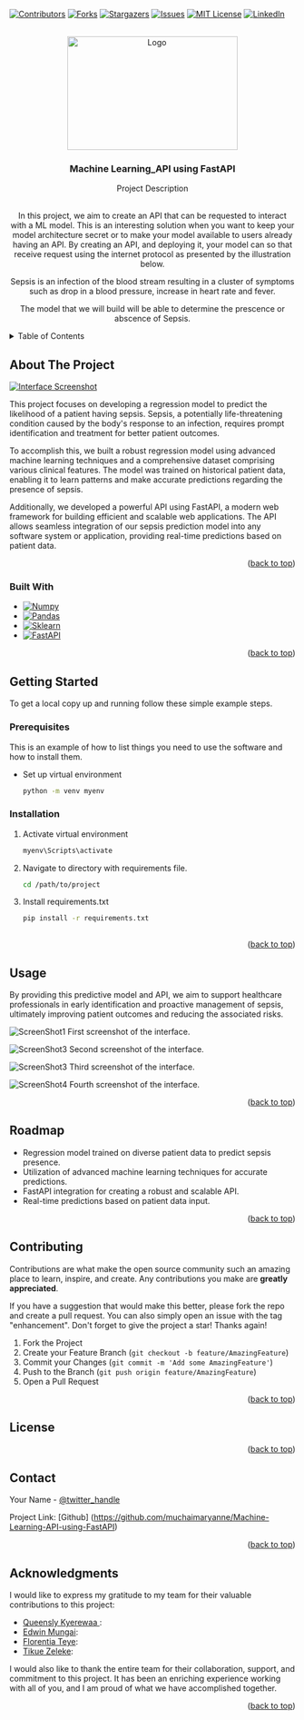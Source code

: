 <!-- Improved compatibility of back to top link: See: https://github.com/othneildrew/Best-README-Template/pull/73 -->
<a name="readme-top"></a>
<!--
*** Thanks for checking out the Best-README-Template. If you have a suggestion
*** that would make this better, please fork the repo and create a pull request
*** or simply open an issue with the tag "enhancement".
*** Don't forget to give the project a star!
*** Thanks again! Now go create something AMAZING! :D
-->



<!-- PROJECT SHIELDS -->
<!--
*** I'm using markdown "reference style" links for readability.
*** Reference links are enclosed in brackets [ ] instead of parentheses ( ).
*** See the bottom of this document for the declaration of the reference variables
*** for contributors-url, forks-url, etc. This is an optional, concise syntax you may use.
*** https://www.markdownguide.org/basic-syntax/#reference-style-links
-->
[![Contributors][contributors-shield]][contributors-url]
[![Forks][forks-shield]][forks-url]
[![Stargazers][stars-shield]][stars-url]
[![Issues][issues-shield]][issues-url]
[![MIT License][license-shield]][license-url]
[![LinkedIn][linkedin-shield]][linkedin-url]



<!-- PROJECT LOGO -->
<br />
<div align="center">
  <a href="https://i.morioh.com/2022/08/13/e9f19675.webp">
    <img src="https://i.morioh.com/2022/08/13/e9f19675.webp" alt="Logo" width="300" height="200">
  </a>

<h3 align="center">Machine Learning_API using FastAPI</h3>
 Project Description
  <p align="center">
   
 <br />
   In this project, we aim to create an API that can be requested to interact with a ML model. This is an interesting solution when you want to keep your model architecture secret or to make your model available to users already having an API. By creating an API, and deploying it, your model can so that receive request using the internet protocol as presented by the illustration below.

Sepsis is an infection of the blood stream resulting in a cluster of symptoms such as drop in a blood pressure, increase in heart rate and fever.

The model that we will build will be able to determine the prescence or abscence of Sepsis.

    
  </p>
</div>



<!-- TABLE OF CONTENTS -->
<details>
  <summary>Table of Contents</summary>
  <ol>
    <li>
      <a href="#about-the-project">About The Project</a>
      <ul>
        <li><a href="#built-with">Built With</a></li>
      </ul>
    </li>
    <li>
      <a href="#getting-started">Getting Started</a>
      <ul>
        <li><a href="#prerequisites">Prerequisites</a></li>
        <li><a href="#installation">Installation</a></li>
      </ul>
    </li>
    <li><a href="#usage">Usage</a></li>
    <li><a href="#roadmap">Roadmap</a></li>
    <li><a href="#contributing">Contributing</a></li>
    <li><a href="#license">License</a></li>
    <li><a href="#contact">Contact</a></li>
    <li><a href="#acknowledgments">Acknowledgments</a></li>
  </ol>
</details>



<!-- ABOUT THE PROJECT -->
## About The Project

[![Interface Screenshot][interface-screenshot]](assets/snip1.PNG) 

This project focuses on developing a regression model to predict the likelihood of a patient having sepsis. Sepsis, a potentially life-threatening condition caused by the body's response to an infection, requires prompt identification and treatment for better patient outcomes.

To accomplish this, we built a robust regression model using advanced machine learning techniques and a comprehensive dataset comprising various clinical features. The model was trained on historical patient data, enabling it to learn patterns and make accurate predictions regarding the presence of sepsis.

Additionally, we developed a powerful API using FastAPI, a modern web framework for building efficient and scalable web applications. The API allows seamless integration of our sepsis prediction model into any software system or application, providing real-time predictions based on patient data. 

<p align="right">(<a href="#readme-top">back to top</a>)</p>



### Built With

* [![Numpy][Numpy.py]][Numpy-url]
* [![Pandas][Pandas.np]][Pandas-url]
* [![Sklearn][Sklearn]][Sklearn-url]
* [![FastAPI][FastAPI]][FastAPI-url]


<p align="right">(<a href="#readme-top">back to top</a>)</p>



<!-- GETTING STARTED -->
## Getting Started


To get a local copy up and running follow these simple example steps.

### Prerequisites

This is an example of how to list things you need to use the software and how to install them.
* Set up virtual environment
  ```sh
  python -m venv myenv
  ```

### Installation

1. Activate virtual environment
   ```sh
   myenv\Scripts\activate
   ```
2. Navigate to directory with requirements file.
   ```sh
   cd /path/to/project
   ```
3. Install requirements.txt
   ```sh
   pip install -r requirements.txt
  

<p align="right">(<a href="#readme-top">back to top</a>)</p>



<!-- USAGE EXAMPLES -->
## Usage

By providing this predictive model and API, we aim to support healthcare professionals in early identification and proactive management of sepsis, ultimately improving patient outcomes and reducing the associated risks.



![ScreenShot1](assets/snip1.PNG)
First screenshot of the interface.

![ScreenShot3](assets/snip2.PNG)
Second screenshot of the interface.

![ScreenShot3](assets/snip3.PNG)
Third screenshot of the interface.

![ScreenShot4](assets/snip4.PNG)
Fourth screenshot of the interface.



<p align="right">(<a href="#readme-top">back to top</a>)</p>



<!-- ROADMAP -->
## Roadmap

- Regression model trained on diverse patient data to predict sepsis presence.
- Utilization of advanced machine learning techniques for accurate predictions.
- FastAPI integration for creating a robust and scalable API.
- Real-time predictions based on patient data input.



<p align="right">(<a href="#readme-top">back to top</a>)</p>



<!-- CONTRIBUTING -->
## Contributing

Contributions are what make the open source community such an amazing place to learn, inspire, and create. Any contributions you make are **greatly appreciated**.

If you have a suggestion that would make this better, please fork the repo and create a pull request. You can also simply open an issue with the tag "enhancement".
Don't forget to give the project a star! Thanks again!

1. Fork the Project
2. Create your Feature Branch (`git checkout -b feature/AmazingFeature`)
3. Commit your Changes (`git commit -m 'Add some AmazingFeature'`)
4. Push to the Branch (`git push origin feature/AmazingFeature`)
5. Open a Pull Request

<p align="right">(<a href="#readme-top">back to top</a>)</p>



<!-- LICENSE -->
## License



<p align="right">(<a href="#readme-top">back to top</a>)</p>



<!-- CONTACT -->
## Contact

Your Name - [@twitter_handle](https://twitter.com/muchaimaryanne) 

Project Link: [Github] (https://github.com/muchaimaryanne/Machine-Learning-API-using-FastAPI)

<p align="right">(<a href="#readme-top">back to top</a>)</p>



<!-- ACKNOWLEDGMENTS -->
## Acknowledgments


I would like to express my gratitude to my team for their valuable contributions to this project:


* [Queensly Kyerewaa ](https://github.com/teammate3):
* [Edwin Mungai](https://github.com/teammate3):
* [Florentia Teye](https://github.com/teammate3):
* [Tikue Zeleke](https://github.com/teammate3):

I would also like to thank the entire team for their collaboration, support, and commitment to this project. It has been an enriching experience working with all of you, and I am proud of what we have accomplished together.

<p align="right">(<a href="#readme-top">back to top</a>)</p>



<!-- MARKDOWN LINKS & IMAGES -->
<!-- https://www.markdownguide.org/basic-syntax/#reference-style-links -->
[contributors-shield]: https://img.shields.io/github/contributors/github_username/repo_name.svg?style=for-the-badge
[contributors-url]: https://github.com/github_username/repo_name/graphs/contributors
[forks-shield]: https://img.shields.io/github/forks/github_username/repo_name.svg?style=for-the-badge
[forks-url]: https://github.com/github_username/repo_name/network/members
[stars-shield]: https://img.shields.io/github/stars/github_username/repo_name.svg?style=for-the-badge
[stars-url]: https://github.com/github_username/repo_name/stargazers
[issues-shield]: https://img.shields.io/github/issues/github_username/repo_name.svg?style=for-the-badge
[issues-url]: https://github.com/github_username/repo_name/issues
[license-shield]: https://img.shields.io/github/license/github_username/repo_name.svg?style=for-the-badge
[license-url]: https://github.com/github_username/repo_name/blob/master/LICENSE.txt
[linkedin-shield]: https://img.shields.io/badge/-LinkedIn-black.svg?style=for-the-badge&logo=linkedin&colorB=555
[linkedin-url]: https://linkedin.com/in/muchaimaryanne
[interface-screenshot]: assets/snip1.PNG 
[Next.js]: https://img.shields.io/badge/next.js-000000?style=for-the-badge&logo=nextdotjs&logoColor=white
[Next-url]: https://nextjs.org/
[Numpy.py]: https://img.shields.io/badge/numpy-numpy-blue
[Numpy-url]: https://numpy.org/
[Pandas.np]: https://img.shields.io/badge/Pandas-Pandas-brightgreen
[Pandas-url]: https://pandas.pydata.org/
[Sklearn]: https://img.shields.io/badge/Sklearn-Sklearn-red
[SKlearn-url]: https://scikit-learn.org/
[FastAPI]: https://img.shields.io/badge/FastAPI-FastAPI-lightgrey
[FastAPI-url]: https://fastapi.tiangolo.com/lo/

